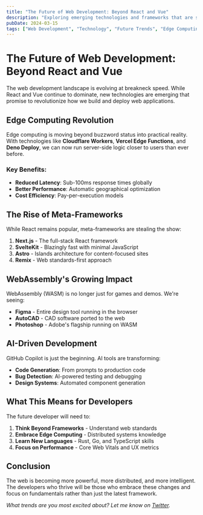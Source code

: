 ```yaml
---
title: "The Future of Web Development: Beyond React and Vue"
description: "Exploring emerging technologies and frameworks that are shaping the next generation of web development, from edge computing to AI-powered development tools."
pubDate: 2024-03-15
tags: ["Web Development", "Technology", "Future Trends", "Edge Computing"]
---
```


# The Future of Web Development: Beyond React and Vue

The web development landscape is evolving at breakneck speed. While React and Vue continue to dominate, new technologies are emerging that promise to revolutionize how we build and deploy web applications.

## Edge Computing Revolution

Edge computing is moving beyond buzzword status into practical reality. With technologies like **Cloudflare Workers**, **Vercel Edge Functions**, and **Deno Deploy**, we can now run server-side logic closer to users than ever before.

### Key Benefits:

- **Reduced Latency**: Sub-100ms response times globally
- **Better Performance**: Automatic geographical optimization
- **Cost Efficiency**: Pay-per-execution models

## The Rise of Meta-Frameworks

While React remains popular, meta-frameworks are stealing the show:

1. **Next.js** - The full-stack React framework
2. **SvelteKit** - Blazingly fast with minimal JavaScript
3. **Astro** - Islands architecture for content-focused sites
4. **Remix** - Web standards-first approach

## WebAssembly's Growing Impact

WebAssembly (WASM) is no longer just for games and demos. We're seeing:

- **Figma** - Entire design tool running in the browser
- **AutoCAD** - CAD software ported to the web
- **Photoshop** - Adobe's flagship running on WASM

## AI-Driven Development

GitHub Copilot is just the beginning. AI tools are transforming:

- **Code Generation**: From prompts to production code
- **Bug Detection**: AI-powered testing and debugging
- **Design Systems**: Automated component generation

## What This Means for Developers

The future developer will need to:

1. **Think Beyond Frameworks** - Understand web standards
2. **Embrace Edge Computing** - Distributed systems knowledge
3. **Learn New Languages** - Rust, Go, and TypeScript skills
4. **Focus on Performance** - Core Web Vitals and UX metrics

## Conclusion

The web is becoming more powerful, more distributed, and more intelligent. The developers who thrive will be those who embrace these changes and focus on fundamentals rather than just the latest framework.

_What trends are you most excited about? Let me know on [Twitter](https://twitter.com/hashir)._
